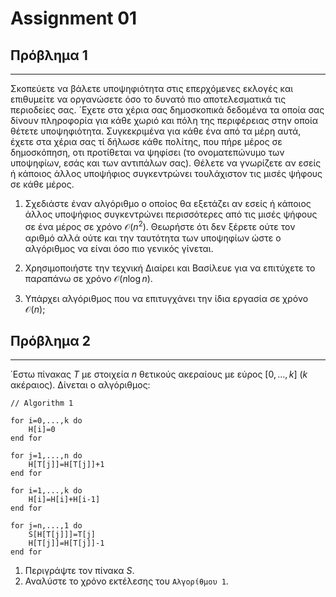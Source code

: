 # **Assignment 01**

## **Πρόβλημα 1**
___

Σκοπεύετε να βάλετε υποψηφιότητα στις επερχόμενες εκλογές και επιθυμείτε να οργανώσετε όσο το δυνατό πιο αποτελεσματικά τις περιοδείες σας.
´Εχετε στα χέρια σας δημοσκοπικά δεδομένα τα οποία σας δίνουν πληροφορία για κάθε χωριό και πόλη της περιφέρειας στην οποία θέτετε υποψηφιότητα. Συγκεκριμένα για κάθε ένα από τα μέρη αυτά, έχετε στα χέρια σας τί δήλωσε κάθε πολίτης, που πήρε μέρος σε δημοσκόπηση, οτι προτίθεται να ψηφίσει (το ονοματεπώνυμο των υποψηφίων, εσάς και των αντιπάλων σας).
Θέλετε να γνωρίζετε αν εσείς ή κάποιος άλλος υποψήφιος συγκεντρώνει τουλάχιστον τις μισές ψήφους σε κάθε μέρος.

1. Σχεδιάστε έναν αλγόριθμο ο οποίος θα εξετάζει αν εσείς ή κάποιος άλλος υποψήφιος συγκεντρώνει περισσότερες από τις μισές ψήφους σε ένα μέρος σε χρόνο $\mathcal{O}(n^2)$. Θεωρήστε ότι δεν ξέρετε ούτε τον αριθμό αλλά ούτε και την ταυτότητα των υποψηφίων ώστε ο αλγόριθμος να είναι όσο πιο γενικός γίνεται.

2. Χρησιμοποιήστε την τεχνική Διαίρει και Βασίλευε για να επιτύχετε το παραπάνω σε χρόνο $\mathcal{O}(n\log{n})$.

3. Υπάρχει αλγόριθμος που να επιτυγχάνει την ίδια εργασία σε χρόνο $\mathcal{O}(n)$;

## **Πρόβλημα 2**
___
΄Εστω πίνακας $T$ με στοιχεία $n$ θετικούς ακεραίους με εύρος $[0, ..., k]$ ($k$ ακέραιος). Δίνεται ο αλγόριθμος:

```
// Algorithm 1

for i=0,...,k do
	H[i]=0
end for

for j=1,...,n do
	H[T[j]]=H[T[j]]+1
end for

for i=1,...,k do
	H[i]=H[i]+H[i-1]
end for

for j=n,...,1 do
	S[H[T[j]]]=T[j]
	H[T[j]]=H[T[j]]-1
end for
```

1. Περιγράψτε τον πίνακα $S$.
2. Αναλύστε το χρόνο εκτέλεσης του `Αλγορίθμου 1`.
